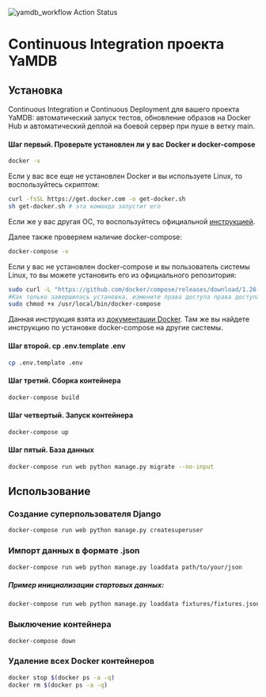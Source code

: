 ![yamdb_workflow Action Status](https://github.com/Ramonof/yamdb_final/workflows/yamdb%20workflow/badge.svg)
# Continuous Integration проекта YaMDB

## Установка
Continuous Integration и Continuous Deployment для вашего проекта YaMDB: автоматический запуск тестов, обновление образов на Docker Hub и автоматический деплой на боевой сервер при пуше в ветку main.
#### Шаг первый. Проверьте установлен ли у вас Docker и docker-compose

```bash
docker -v
```
Если у вас все еще не установлен Docker и вы используете Linux, то воспользуйтесь скриптом:
```bash
curl -fsSL https://get.docker.com -o get-docker.sh
sh get-docker.sh # эта команда запустит его
```
Если же у вас другая ОС, то воспользуйтесь официальной [инструкцией](https://docs.docker.com/engine/install/).

Далее также проверяем наличие docker-compose:
```bash
docker-compose -v
```
Если у вас не установлен docker-compose и вы пользователь системы Linux, то вы можете установить его из официального репозитория:
```bash
sudo curl -L "https://github.com/docker/compose/releases/download/1.26.2/docker-compose-$(uname -s)-$(uname -m)" -o /usr/local/bin/docker-compose
#Как только завершилась установка, измените права доступа права доступа
sudo chmod +x /usr/local/bin/docker-compose
```
Данная инструкция взята из [документации Docker](https://docs.docker.com/engine/install/). Там же вы найдете инструкцию по установке docker-compose на другие системы.

#### Шаг второй. cp .env.template .env
```bash
cp .env.template .env
```
#### Шаг третий. Сборка контейнера
```bash
docker-compose build
```
#### Шаг четвертый. Запуск контейнера
```bash
docker-compose up
```
#### Шаг пятый. База данных
```bash
docker-compose run web python manage.py migrate --no-input
```
## Использование
### Создание суперпользователя Django
```bash
docker-compose run web python manage.py createsuperuser
```
### Импорт данных в формате .json
```bash
docker-compose run web python manage.py loaddata path/to/your/json
```
##### Пример инициализации стартовых данных:
```bash
docker-compose run web python manage.py loaddata fixtures/fixtures.json
```
### Выключение контейнера
```bash
docker-compose down
```
### Удаление всех Docker контейнеров
```bash
docker stop $(docker ps -a -q)
docker rm $(docker ps -a -q)
```

